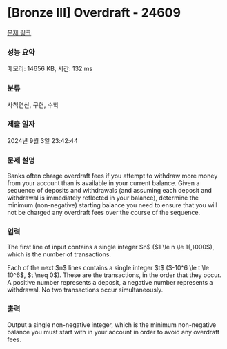 # [Bronze III] Overdraft - 24609 

[문제 링크](https://www.acmicpc.net/problem/24609) 

### 성능 요약

메모리: 14656 KB, 시간: 132 ms

### 분류

사칙연산, 구현, 수학

### 제출 일자

2024년 9월 3일 23:42:44

### 문제 설명

<p>Banks often charge overdraft fees if you attempt to withdraw more money from your account than is available in your current balance. Given a sequence of deposits and withdrawals (and assuming each deposit and withdrawal is immediately reflected in your balance), determine the minimum (non-negative) starting balance you need to ensure that you will not be charged any overdraft fees over the course of the sequence.</p>

### 입력 

 <p>The first line of input contains a single integer $n$ ($1 \le n \le 1{,}000$), which is the number of transactions.</p>

<p>Each of the next $n$ lines contains a single integer $t$ ($-10^6 \le t \le 10^6$, $t \neq 0$). These are the transactions, in the order that they occur. A positive number represents a deposit, a negative number represents a withdrawal. No two transactions occur simultaneously.</p>

### 출력 

 <p>Output a single non-negative integer, which is the minimum non-negative balance you must start with in your account in order to avoid any overdraft fees.</p>

